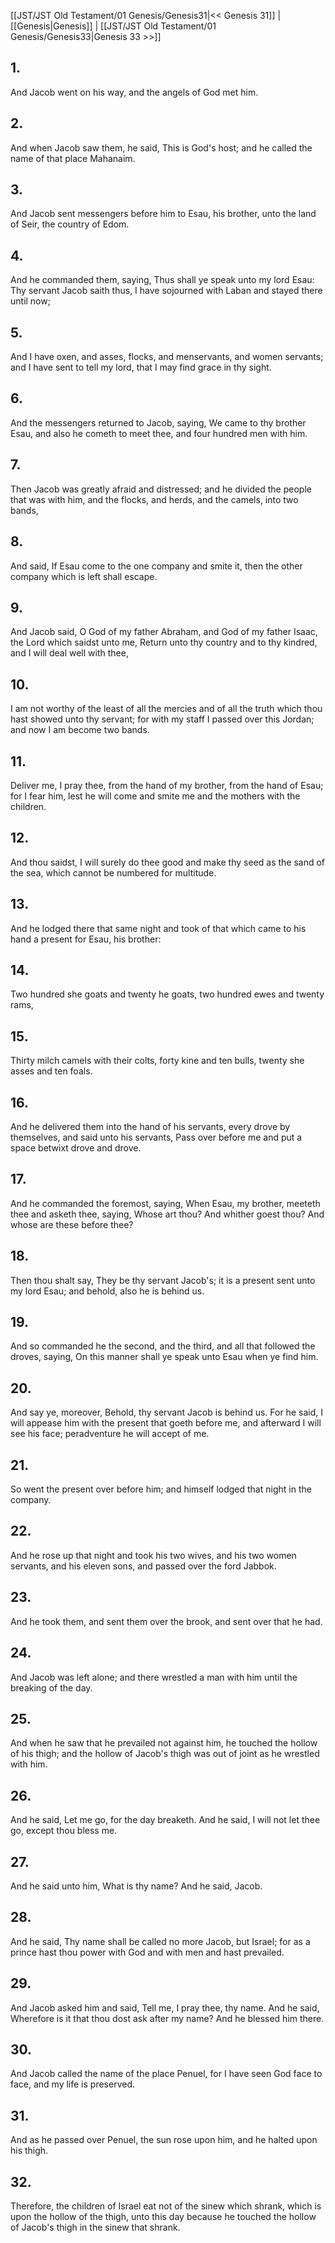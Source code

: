 [[JST/JST Old Testament/01 Genesis/Genesis31|<< Genesis 31]] | [[Genesis|Genesis]] | [[JST/JST Old Testament/01 Genesis/Genesis33|Genesis 33 >>]]
## 1.
And Jacob went on his way, and the angels of God met him.
## 2.
And when Jacob saw them, he said, This is God\'s host; and he called the name of that place Mahanaim.
## 3.
And Jacob sent messengers before him to Esau, his brother, unto the land of Seir, the country of Edom.
## 4.
And he commanded them, saying, Thus shall ye speak unto my lord Esau: Thy servant Jacob saith thus, I have sojourned with Laban and stayed there until now;
## 5.
And I have oxen, and asses, flocks, and menservants, and women servants; and I have sent to tell my lord, that I may find grace in thy sight.
## 6.
And the messengers returned to Jacob, saying, We came to thy brother Esau, and also he cometh to meet thee, and four hundred men with him.
## 7.
Then Jacob was greatly afraid and distressed; and he divided the people that was with him, and the flocks, and herds, and the camels, into two bands,
## 8.
And said, If Esau come to the one company and smite it, then the other company which is left shall escape.
## 9.
And Jacob said, O God of my father Abraham, and God of my father Isaac, the Lord which saidst unto me, Return unto thy country and to thy kindred, and I will deal well with thee,
## 10.
I am not worthy of the least of all the mercies and of all the truth which thou hast showed unto thy servant; for with my staff I passed over this Jordan; and now I am become two bands.
## 11.
Deliver me, I pray thee, from the hand of my brother, from the hand of Esau; for I fear him, lest he will come and smite me and the mothers with the children.
## 12.
And thou saidst, I will surely do thee good and make thy seed as the sand of the sea, which cannot be numbered for multitude.
## 13.
And he lodged there that same night and took of that which came to his hand a present for Esau, his brother:
## 14.
Two hundred she goats and twenty he goats, two hundred ewes and twenty rams,
## 15.
Thirty milch camels with their colts, forty kine and ten bulls, twenty she asses and ten foals.
## 16.
And he delivered them into the hand of his servants, every drove by themselves, and said unto his servants, Pass over before me and put a space betwixt drove and drove.
## 17.
And he commanded the foremost, saying, When Esau, my brother, meeteth thee and asketh thee, saying, Whose art thou? And whither goest thou? And whose are these before thee?
## 18.
Then thou shalt say, They be thy servant Jacob\'s; it is a present sent unto my lord Esau; and behold, also he is behind us.
## 19.
And so commanded he the second, and the third, and all that followed the droves, saying, On this manner shall ye speak unto Esau when ye find him.
## 20.
And say ye, moreover, Behold, thy servant Jacob is behind us. For he said, I will appease him with the present that goeth before me, and afterward I will see his face; peradventure he will accept of me.
## 21.
So went the present over before him; and himself lodged that night in the company.
## 22.
And he rose up that night and took his two wives, and his two women servants, and his eleven sons, and passed over the ford Jabbok.
## 23.
And he took them, and sent them over the brook, and sent over that he had.
## 24.
And Jacob was left alone; and there wrestled a man with him until the breaking of the day.
## 25.
And when he saw that he prevailed not against him, he touched the hollow of his thigh; and the hollow of Jacob\'s thigh was out of joint as he wrestled with him.
## 26.
And he said, Let me go, for the day breaketh. And he said, I will not let thee go, except thou bless me.
## 27.
And he said unto him, What is thy name? And he said, Jacob.
## 28.
And he said, Thy name shall be called no more Jacob, but Israel; for as a prince hast thou power with God and with men and hast prevailed.
## 29.
And Jacob asked him and said, Tell me, I pray thee, thy name. And he said, Wherefore is it that thou dost ask after my name? And he blessed him there.
## 30.
And Jacob called the name of the place Penuel, for I have seen God face to face, and my life is preserved.
## 31.
And as he passed over Penuel, the sun rose upon him, and he halted upon his thigh.
## 32.
Therefore, the children of Israel eat not of the sinew which shrank, which is upon the hollow of the thigh, unto this day because he touched the hollow of Jacob\'s thigh in the sinew that shrank.

